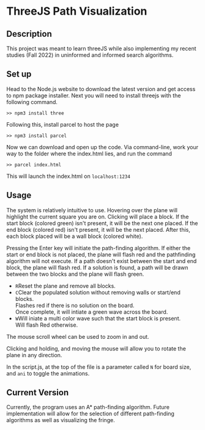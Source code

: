 # ThreeJS Path Visualization

## Description
This project was meant to learn threeJS while also implementing my recent studies (Fall 2022) in uninformed and informed search algorithms.
## Set up
Head to the Node.js website to download the latest version and get access to npm package installer. Next you will need to install threejs with the following command.

```>> npm3 install three```

Following this, install parcel to host the page

```>> npm3 install parcel```

Now we can download and open up the code. Via command-line, work your way to the folder where the index.html lies, and run the command 

```>> parcel index.html```

This will launch the index.html on ```localhost:1234```

## Usage
The system is relatively intuitive to use. Hovering over the plane will highlight the current square you are on. Clicking will place a block. If the start block (colored green) isn't present, it will be the next one placed. If the end block (colored red) isn't present, it will be the next placed. After this, each block placed will be a wall block (colored white).

Pressing the Enter key will initiate the path-finding algorithm. If either the start or end block is not placed, the plane will flash red and the pathfinding algorithm will not execute. If a path doesn't exist between the start and end block, the plane will flash red. If a solution is found, a path will be drawn between the two blocks and the plane will flash green. 

-  ```R```Reset the plane and remove all blocks. <br/>
-  ```C```Clear the populated solution without removing walls or start/end blocks.<br/>
Flashes red if there is no solution on the board.<br/>
Once complete, it will intiate a green wave across the board.<br/>
-  ```W```Will iniate a multi color wave such that the start block is present.<br/>
Will flash Red otherwise.<br/>

The mouse scroll wheel can be used to zoom in and out.

Clicking and holding, and moving the mouse will allow you to rotate the plane in any direction.

In the script.js, at the top of the file is a parameter called ```N``` for board size, and ```ani``` to toggle the animations.
## Current Version
Currently, the program uses an A* path-finding algorithm. Future implementation will allow for the selection of different path-finding algorithms as well as visualizing the fringe.
